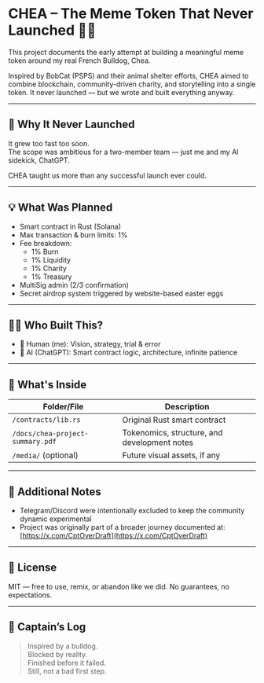 # CHEA – The Meme Token That Never Launched 🐶💤

This project documents the early attempt at building a meaningful meme token around my real French Bulldog, Chea.

Inspired by BobCat (PSPS) and their animal shelter efforts, CHEA aimed to combine blockchain, community-driven charity, and storytelling into a single token. It never launched — but we wrote and built everything anyway.

---

## 🚧 Why It Never Launched

It grew too fast too soon.  
The scope was ambitious for a two-member team — just me and my AI sidekick, ChatGPT.

CHEA taught us more than any successful launch ever could.

---

## 💡 What Was Planned

- Smart contract in Rust (Solana)
- Max transaction & burn limits: 1%
- Fee breakdown:
  - 1% Burn  
  - 1% Liquidity  
  - 1% Charity  
  - 1% Treasury
- MultiSig admin (2/3 confirmation)
- Secret airdrop system triggered by website-based easter eggs

---

## 👨‍🚀 Who Built This?

- 🧠 Human (me): Vision, strategy, trial & error
- 🤖 AI (ChatGPT): Smart contract logic, architecture, infinite patience

---

## 📂 What's Inside

| Folder/File | Description |
|-------------|-------------|
| `/contracts/lib.rs` | Original Rust smart contract |
| `/docs/chea-project-summary.pdf` | Tokenomics, structure, and development notes |
| `/media/` (optional) | Future visual assets, if any |

---

## 🔎 Additional Notes

- Telegram/Discord were intentionally excluded to keep the community dynamic experimental
- Project was originally part of a broader journey documented at:  
  [https://x.com/CptOverDraft](https://x.com/CptOverDraft)

---

## 📜 License

MIT — free to use, remix, or abandon like we did. No guarantees, no expectations.

---

## 🧭 Captain’s Log

> Inspired by a bulldog.  
> Blocked by reality.  
> Finished before it failed.  
> Still, not a bad first step.
